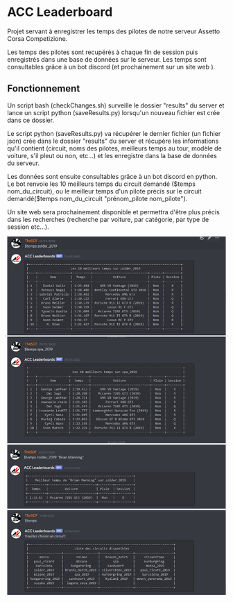 <h1>ACC Leaderboard</h1>
<p>Projet servant à enregistrer les temps des pilotes de notre serveur Assetto Corsa Competizione.<p>  
<p>Les temps des pilotes sont recupérés à chaque fin de session puis enregistrés dans une base de données sur le serveur. Les temps sont consultables grâce à un bot discord (et prochainement sur un site web ).</p>
 
<h2>Fonctionnement</h2>
 
<p> Un script bash (checkChanges.sh) surveille le dossier "results" du server et lance un script python (saveResults.py) lorsqu'un nouveau fichier est crée dans ce dossier.<p>
<p> Le script python (saveResults.py) va récupérer le dernier fichier (un fichier json) crée dans le dossier "results" du server et récupère les informations qu'il contient (circuit, noms des pilotes, meilleurs temps au tour, modèle de voiture, s'il pleut ou non, etc...) et les enregistre dans la base de données du serveur.<p>
<p> Les données sont ensuite consultables grâce à un bot discord en python. Le bot renvoie les 10 meilleurs temps du circuit demandé ($temps nom_du_circuit), ou le meilleur temps d'un pilote précis sur le circuit demandé($temps nom_du_circuit "prénom_pilote nom_pilote").</p>
<p> Un site web sera prochainement disponible et permettra d'être plus précis dans les recherches (recherche par voiture, par catégorie, par type de session etc...).</p>
<img src="https://github.com/ValentinDouvry/ACC-Leaderboard/blob/master/img/Screenshot_9.jpg">
<img src="https://github.com/ValentinDouvry/ACC-Leaderboard/blob/master/img/Screenshot_10.jpg">
<img src="https://github.com/ValentinDouvry/ACC-Leaderboard/blob/master/img/Screenshot_8.jpg">
<img src="https://github.com/ValentinDouvry/ACC-Leaderboard/blob/master/img/Screenshot_6.jpg">
